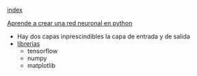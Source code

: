 [index](https://github.com/eacevedof/prj_python37/blob/master/tensorflow/readme.md)

[Aprende a crear una red neuronal en python](https://youtu.be/cDMoaMnbQUc?t=57)
- Hay dos capas inprescindibles la capa de entrada y de salida
- [librerias](https://youtu.be/cDMoaMnbQUc?t=691)
  - tensorflow
  - numpy
  - matplotlib